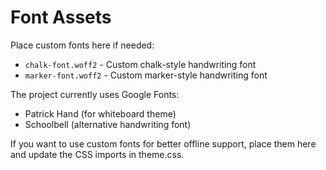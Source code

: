 # Font Assets

Place custom fonts here if needed:

- `chalk-font.woff2` - Custom chalk-style handwriting font
- `marker-font.woff2` - Custom marker-style handwriting font

The project currently uses Google Fonts:
- Patrick Hand (for whiteboard theme)
- Schoolbell (alternative handwriting font)

If you want to use custom fonts for better offline support, place them here and update the CSS imports in theme.css.
